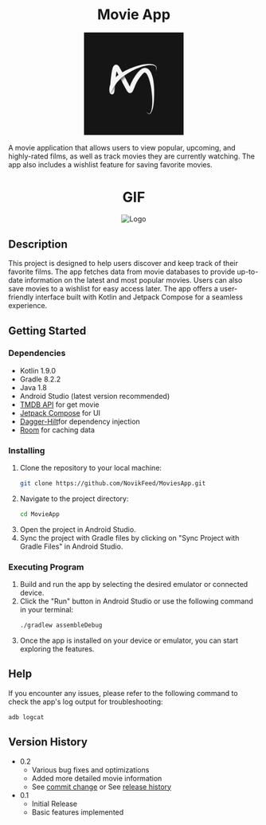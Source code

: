 
<div align="center">
    <h1>Movie App</h1>
    <img src="app/src/main/res/drawable/logo.png" alt="Logo" width="200"/>
</div>

A movie application that allows users to view popular, upcoming, and highly-rated films, as well as track movies they are currently watching. The app also includes a wishlist feature for saving favorite movies.

<div align="center">
    <h1>GIF</h1>
    <img src="app/src/main/res/video/exxample_gif.gif" alt="Logo" width="200"/>
</div>

## Description

This project is designed to help users discover and keep track of their favorite films. The app fetches data from movie databases to provide up-to-date information on the latest and most popular movies. Users can also save movies to a wishlist for easy access later. The app offers a user-friendly interface built with Kotlin and Jetpack Compose for a seamless experience.

## Getting Started

### Dependencies

* Kotlin 1.9.0
* Gradle 8.2.2
* Java 1.8
* Android Studio (latest version recommended)
* [TMDB API](https://developer.themoviedb.org/docs/getting-started) for get movie
* [Jetpack Compose](https://developer.android.com/jetpack/compose) for UI
* [Dagger-Hilt](https://dagger.dev/hilt/)for dependency injection
* [Room](https://developer.android.com/training/data-storage/room) for caching data

### Installing

1. Clone the repository to your local machine:
   ```bash
   git clone https://github.com/NovikFeed/MoviesApp.git
   ```
2. Navigate to the project directory:
   ```bash
   cd MovieApp
   ```
3. Open the project in Android Studio.
4. Sync the project with Gradle files by clicking on "Sync Project with Gradle Files" in Android Studio.

### Executing Program

1. Build and run the app by selecting the desired emulator or connected device.
2. Click the "Run" button in Android Studio or use the following command in your terminal:
   ```bash
   ./gradlew assembleDebug
   ```
3. Once the app is installed on your device or emulator, you can start exploring the features.

## Help

If you encounter any issues, please refer to the following command to check the app's log output for troubleshooting:
```bash
adb logcat
```

## Version History

* 0.2
    * Various bug fixes and optimizations
    * Added more detailed movie information
    * See [commit change](https://github.com/NovikFeed/MoviesApp/commits/develop) or See [release history](https://github.com/NovikFeed/MoviesApp/commits/)
* 0.1
    * Initial Release
    * Basic features implemented

